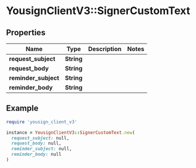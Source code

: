 # YousignClientV3::SignerCustomText

## Properties

| Name | Type | Description | Notes |
| ---- | ---- | ----------- | ----- |
| **request_subject** | **String** |  |  |
| **request_body** | **String** |  |  |
| **reminder_subject** | **String** |  |  |
| **reminder_body** | **String** |  |  |

## Example

```ruby
require 'yousign_client_v3'

instance = YousignClientV3::SignerCustomText.new(
  request_subject: null,
  request_body: null,
  reminder_subject: null,
  reminder_body: null
)
```

